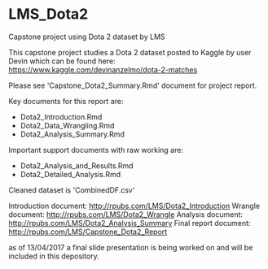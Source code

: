 # LMS_Dota2
Capstone project using Dota 2 dataset by LMS

This capstone project studies a Dota 2 dataset posted to Kaggle by user Devin which can be found here: https://www.kaggle.com/devinanzelmo/dota-2-matches

Please see 'Capstone_Dota2_Summary.Rmd' document for project report.  

Key documents for this report are:
* Dota2_Introduction.Rmd
* Dota2_Data_Wrangling.Rmd
* Dota2_Analysis_Summary.Rmd

Important support documents with raw working are:
* Dota2_Analysis_and_Results.Rmd
* Dota2_Detailed_Analysis.Rmd

Cleaned dataset is 'CombinedDF.csv'

Introduction document: http://rpubs.com/LMS/Dota2_Introduction
Wrangle document: http://rpubs.com/LMS/Dota2_Wrangle
Analysis document: http://rpubs.com/LMS/Dota2_Analysis_Summary
Final report document: http://rpubs.com/LMS/Capstone_Dota2_Report


as of 13/04/2017 a final slide presentation is being worked on and will be included in this depository.
